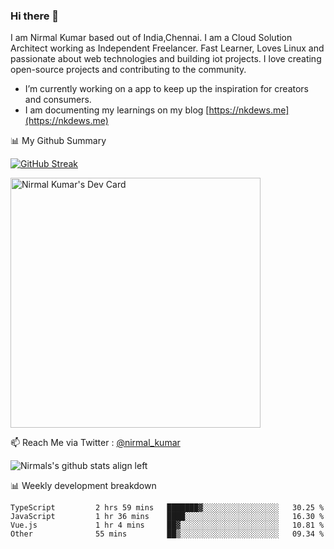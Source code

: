 ### Hi there 👋

 I am Nirmal Kumar based out of India,Chennai. I am a Cloud Solution Architect working as Independent Freelancer. Fast Learner, Loves Linux and passionate about web technologies and building iot projects. I love creating open-source projects and contributing to the community.

- I’m currently working on a app to keep up the inspiration for creators and consumers.
- I am documenting my learnings on my blog [https://nkdews.me](https://nkdews.me)


📊 My Github Summary

[![GitHub Streak](https://github-readme-streak-stats.herokuapp.com?user=nk-gears&theme=dark&hide_border=true&date_format=M%20j%5B%2C%20Y%5D)](https://git.io/streak-stats)

<a href="https://app.daily.dev/nirmal_kumar"><img src="https://api.daily.dev/devcards/a16cfcf02d384b16b41de71ce4d1d811.png?r=8ve" width="400" alt="Nirmal Kumar's Dev Card"/></a>

📫 Reach Me via  Twitter : [@nirmal_kumar](https://twitter.com/nirmal_kumar)

![Nirmals's github stats align left](https://github-readme-stats.vercel.app/api?username=nk-gears&show_icons=true)


📊 Weekly development breakdown

<!--START_SECTION:waka-->

```text
TypeScript         2 hrs 59 mins   ███████▓░░░░░░░░░░░░░░░░░   30.25 %
JavaScript         1 hr 36 mins    ████░░░░░░░░░░░░░░░░░░░░░   16.30 %
Vue.js             1 hr 4 mins     ██▓░░░░░░░░░░░░░░░░░░░░░░   10.81 %
Other              55 mins         ██▒░░░░░░░░░░░░░░░░░░░░░░   09.34 %
```

<!--END_SECTION:waka-->


